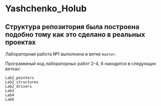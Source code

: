 # Yashchenko_Holub

Структура репозитория была построена подобно тому как это сделано в реальных проектах
------------
Лабораторная работа №1 выполнена в ветке `master`.

Программный код лабораторных работ 2-4, 6 находится в следующих ветках:
```
Lab2_pointers
Lab2_structures
Lab2_drivers
Lab3
Lab4
Lab6

```
